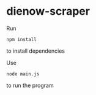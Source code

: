 # dienow-scraper

Run

```npm install```

to install dependencies

Use

```node main.js```

to run the program
